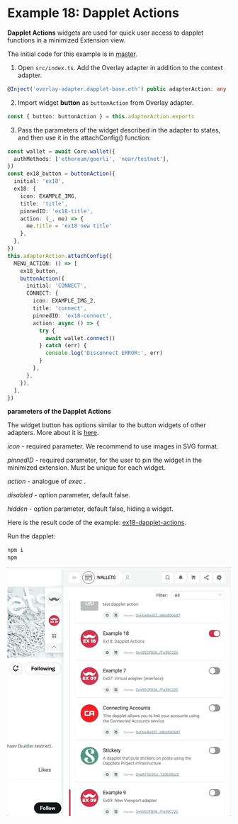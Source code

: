 # Example 18: Dapplet Actions

**Dapplet Actions** widgets are used for quick user access to dapplet functions in a minimized Extension view.

The initial code for this example is in [master](https://github.com/dapplets/dapplet-template/tree/master).

1. Open `src/index.ts`. Add the Overlay adapter in addition to the context adapter.

```ts
@Inject('overlay-adapter.dapplet-base.eth') public adapterAction: any

```

2. Import widget **button** as `buttonAction` from Overlay adapter.

```ts
const { button: buttonAction } = this.adapterAction.exports
```

3. Pass the parameters of the widget described in the adapter to states, and then use it in the attachConfig() function:

```ts
const wallet = await Core.wallet({
  authMethods: ['ethereum/goerli', 'near/testnet'],
})
const ex18_button = buttonAction({
  initial: 'ex18',
  ex18: {
    icon: EXAMPLE_IMG,
    title: 'title',
    pinnedID: 'ex18-title',
    action: (_, me) => {
      me.title = 'ex18 new title'
    },
  },
})
this.adapterAction.attachConfig({
  MENU_ACTION: () => [
    ex18_button,
    buttonAction({
      initial: 'CONNECT',
      CONNECT: {
        icon: EXAMPLE_IMG_2,
        title: 'connect',
        pinnedID: 'ex18-connect',
        action: async () => {
          try {
            await wallet.connect()
          } catch (err) {
            console.log('Disconnect ERROR:', err)
          }
        },
      },
    }),
  ],
})
```

**parameters of the Dapplet Actions**

The widget button has options similar to the button widgets of other adapters. More about it is [here](https://docs.dapplets.org/docs/extra-button).

_icon_ - required parameter. We recommend to use images in SVG format.

_pinnedID_ - required parameter, for the user to pin the widget in the minimized extension. Must be unique for each widget.

_action_ - analogue of _exec_ .

_disabled_ - option parameter, default false.

_hidden_ - option parameter, default false, hiding a widget.

Here is the result code of the example: [ex18-dapplet-actions](https://github.com/dapplets/dapplet-template/tree/ex18-dapplet-actions).

Run the dapplet:

```bash
npm i
npm
```

![](https://github.com/dapplets/dapplet-docs/blob/master/static/video/ex_18.gif)
